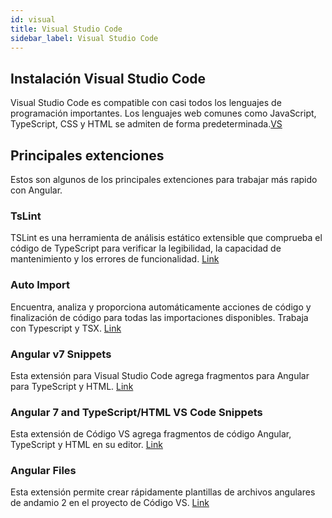 ```yaml
---
id: visual
title: Visual Studio Code
sidebar_label: Visual Studio Code
---
```


## Instalación Visual Studio Code

Visual Studio Code es compatible con casi todos los lenguajes de programación importantes. Los lenguajes web comunes como JavaScript, TypeScript, CSS y HTML se admiten de forma predeterminada.[VS](https://code.visualstudio.com/)

## Principales extenciones 

Estos son algunos de los principales extenciones para trabajar más rapido con Angular.

### TsLint 
TSLint es una herramienta de análisis estático extensible que comprueba el código de TypeScript para verificar la legibilidad, la capacidad de mantenimiento y los errores de funcionalidad. [Link](https://marketplace.visualstudio.com/items?itemName=ms-vscode.vscode-typescript-tslint-plugin)

### Auto Import 
Encuentra, analiza y proporciona automáticamente acciones de código y finalización de código para todas las importaciones disponibles. Trabaja con Typescript y TSX. [Link](https://marketplace.visualstudio.com/items?itemName=steoates.autoimport)

### Angular v7 Snippets
Esta extensión para Visual Studio Code agrega fragmentos para Angular para TypeScript y HTML. [Link](https://marketplace.visualstudio.com/items?itemName=johnpapa.Angular2)

### Angular 7 and TypeScript/HTML VS Code Snippets 
Esta extensión de Código VS agrega fragmentos de código Angular, TypeScript y HTML en su editor.
[Link](https://marketplace.visualstudio.com/items?itemName=danwahlin.angular2-snippets)

### Angular Files
Esta extensión permite crear rápidamente plantillas de archivos angulares de andamio 2 en el proyecto de Código VS. [Link](https://marketplace.visualstudio.com/items?itemName=alexiv.vscode-angular2-files)

